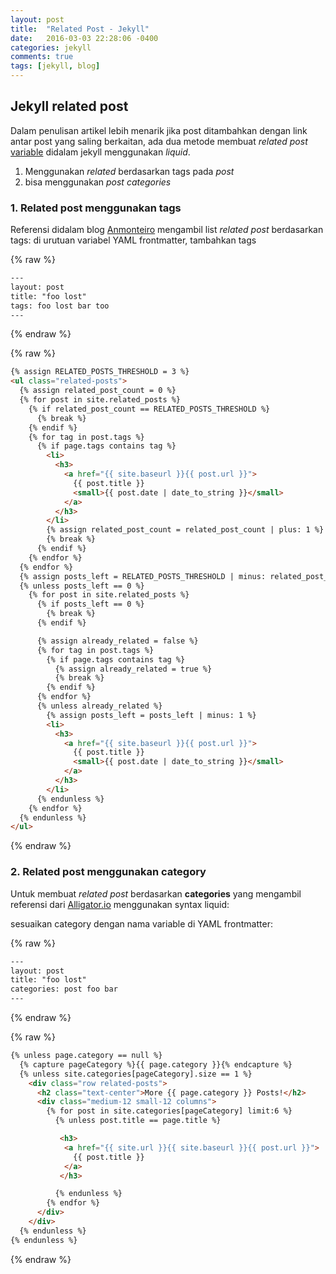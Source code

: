 ```yaml
---
layout: post
title:  "Related Post - Jekyll"
date:   2016-03-03 22:28:06 -0400
categories: jekyll
comments: true
tags: [jekyll, blog]
---
```

## Jekyll related post

Dalam penulisan artikel lebih menarik jika post ditambahkan dengan link antar post yang saling berkaitan, ada dua metode membuat *related post* [variable](https://jekyllrb.com/docs/variables/) didalam jekyll menggunakan *liquid*.

1. Menggunakan *related* berdasarkan tags pada *post*
2. bisa menggunakan *post categories*

### 1. Related post menggunakan **tags**

Referensi didalam blog [Anmonteiro](https://anmonteiro.com/2015/08/jekyll-related-posts-revamped/) mengambil list *related post* berdasarkan tags:
di urutuan variabel YAML frontmatter, tambahkan tags

{% raw %}
~~~html
---
layout: post
title: "foo lost"
tags: foo lost bar too
---
~~~
{% endraw %}


{% raw %}
~~~html
{% assign RELATED_POSTS_THRESHOLD = 3 %}
<ul class="related-posts">
  {% assign related_post_count = 0 %}
  {% for post in site.related_posts %}
    {% if related_post_count == RELATED_POSTS_THRESHOLD %}
      {% break %}
    {% endif %}
    {% for tag in post.tags %}
      {% if page.tags contains tag %}
        <li>
          <h3>
            <a href="{{ site.baseurl }}{{ post.url }}">
              {{ post.title }}
              <small>{{ post.date | date_to_string }}</small>
            </a>
          </h3>
        </li>
        {% assign related_post_count = related_post_count | plus: 1 %}
        {% break %}
      {% endif %}
    {% endfor %}
  {% endfor %}
  {% assign posts_left = RELATED_POSTS_THRESHOLD | minus: related_post_count %}
  {% unless posts_left == 0 %}
    {% for post in site.related_posts %}
      {% if posts_left == 0 %}
        {% break %}
      {% endif %}

      {% assign already_related = false %}
      {% for tag in post.tags %}
        {% if page.tags contains tag %}
          {% assign already_related = true %}
          {% break %}
        {% endif %}
      {% endfor %}
      {% unless already_related %}
        {% assign posts_left = posts_left | minus: 1 %}
        <li>
          <h3>
            <a href="{{ site.baseurl }}{{ post.url }}">
              {{ post.title }}
              <small>{{ post.date | date_to_string }}</small>
            </a>
          </h3>
        </li>
      {% endunless %}
    {% endfor %}
  {% endunless %}
</ul>
~~~
{% endraw %}

### 2. Related post menggunakan category

Untuk membuat *related post* berdasarkan **categories** yang mengambil referensi dari [Alligator.io](https://alligator.io/jekyll/related-posts-in-jekyll/#fnref:1) menggunakan syntax liquid:

sesuaikan category dengan nama variable di YAML frontmatter:

{% raw %}
~~~html
---
layout: post
title: "foo lost"
categories: post foo bar
---
~~~
{% endraw %}

{% raw %}
~~~html
{% unless page.category == null %}
  {% capture pageCategory %}{{ page.category }}{% endcapture %}
  {% unless site.categories[pageCategory].size == 1 %}
    <div class="row related-posts">
      <h2 class="text-center">More {{ page.category }} Posts!</h2>
      <div class="medium-12 small-12 columns">
        {% for post in site.categories[pageCategory] limit:6 %}
          {% unless post.title == page.title %}

           <h3>
            <a href="{{ site.url }}{{ site.baseurl }}{{ post.url }}">
              {{ post.title }}
            </a>
           </h3>

          {% endunless %}
        {% endfor %}
      </div>
    </div>
  {% endunless %}
{% endunless %}
~~~
{% endraw %}